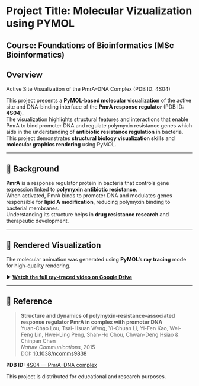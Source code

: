 # Project Title: Molecular Vizualization using PYMOL
## Course: Foundations of Bioinformatics (MSc Bioinformatics) 

## Overview
Active Site Visualization of the PmrA–DNA Complex (PDB ID: 4S04)

This project presents a **PyMOL-based molecular visualization** of the active site and DNA-binding interface of the **PmrA response regulator** (PDB ID: **4S04**).  
The visualization highlights structural features and interactions that enable PmrA to bind promoter DNA and regulate polymyxin resistance genes which aids in the understanding of  **antibiotic resistance regulation** in bacteria. This project demonstrates **structural biology visualization skills** and **molecular graphics rendering** using PyMOL.  

---

## 🧬 Background

**PmrA** is a response regulator protein in bacteria that controls gene expression linked to **polymyxin antibiotic resistance**.  
When activated, PmrA binds to promoter DNA and modulates genes responsible for **lipid A modification**, reducing polymyxin binding to bacterial membranes.  
Understanding its structure helps in **drug resistance research** and therapeutic development.

---

## 🎥 Rendered Visualization

The molecular animation was generated using **PyMOL’s ray tracing** mode for high-quality rendering.

▶️ **[Watch the full ray-traced video on Google Drive](https://drive.google.com/file/d/1VWNE1pi8G_uVCd4sAbmHepLeP5YFqMEF/view?usp=sharing)**

---

## 📄 Reference

> **Structure and dynamics of polymyxin-resistance–associated response regulator PmrA in complex with promoter DNA**  
> Yuan-Chao Lou, Tsai-Hsuan Weng, Yi-Chuan Li, Yi-Fen Kao, Wei-Feng Lin, Hwei-Ling Peng, Shan-Ho Chou, Chwan-Deng Hsiao & Chinpan Chen  
> *Nature Communications*, 2015  
> DOI: [10.1038/ncomms9838](https://doi.org/10.1038/ncomms9838)  

**PDB ID:** [4S04 — PmrA–DNA complex](https://www.rcsb.org/structure/4s04)

This project is distributed for educational and research purposes.

